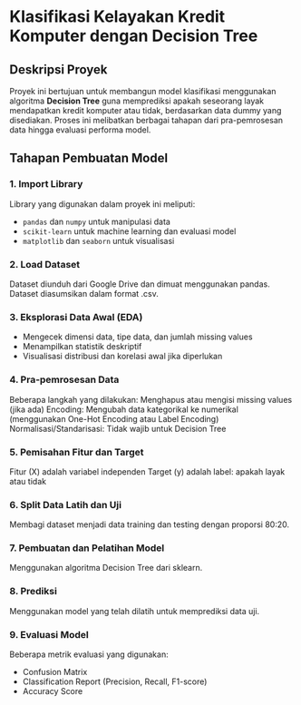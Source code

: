# Klasifikasi Kelayakan Kredit Komputer dengan Decision Tree

## Deskripsi Proyek
Proyek ini bertujuan untuk membangun model klasifikasi menggunakan algoritma **Decision Tree** guna memprediksi apakah seseorang layak mendapatkan kredit komputer atau tidak, berdasarkan data dummy yang disediakan. Proses ini melibatkan berbagai tahapan dari pra-pemrosesan data hingga evaluasi performa model.

## Tahapan Pembuatan Model

### 1. Import Library
Library yang digunakan dalam proyek ini meliputi:
- `pandas` dan `numpy` untuk manipulasi data
- `scikit-learn` untuk machine learning dan evaluasi model
- `matplotlib` dan `seaborn` untuk visualisasi

### 2. Load Dataset
Dataset diunduh dari Google Drive dan dimuat menggunakan pandas. Dataset diasumsikan dalam format .csv.

### 3. Eksplorasi Data Awal (EDA)
- Mengecek dimensi data, tipe data, dan jumlah missing values
- Menampilkan statistik deskriptif
- Visualisasi distribusi dan korelasi awal jika diperlukan

### 4. Pra-pemrosesan Data
Beberapa langkah yang dilakukan:
Menghapus atau mengisi missing values (jika ada)
Encoding: Mengubah data kategorikal ke numerikal (menggunakan One-Hot Encoding atau Label Encoding)
Normalisasi/Standarisasi: Tidak wajib untuk Decision Tree

### 5. Pemisahan Fitur dan Target
Fitur (X) adalah variabel independen
Target (y) adalah label: apakah layak atau tidak

### 6. Split Data Latih dan Uji
Membagi dataset menjadi data training dan testing dengan proporsi 80:20.

### 7. Pembuatan dan Pelatihan Model
Menggunakan algoritma Decision Tree dari sklearn.

### 8. Prediksi
Menggunakan model yang telah dilatih untuk memprediksi data uji.

### 9. Evaluasi Model
Beberapa metrik evaluasi yang digunakan:
- Confusion Matrix
- Classification Report (Precision, Recall, F1-score)
- Accuracy Score
